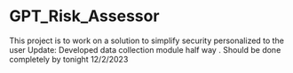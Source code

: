 # GPT_Risk_Assessor
This project is to work on a solution to simplify security personalized to the user
Update: Developed data collection module half way . Should be done completely by tonight 12/2/2023
